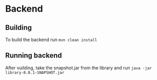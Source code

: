 # Backend

## Building
To build the backend run `mvn clean install`

## Running backend
After vuilding, take the snapshot.jar from the library and run `java -jar library-0.0.1-SNAPSHOT.jar`